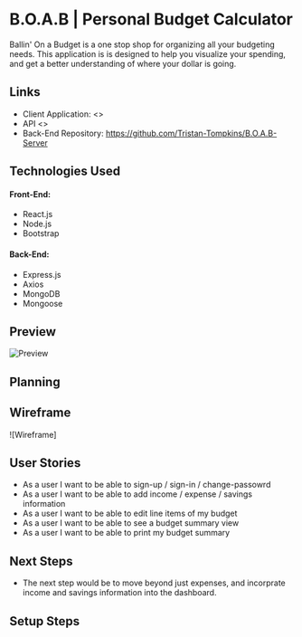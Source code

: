 # B.O.A.B | Personal Budget Calculator
Ballin' On a Budget is a one stop shop for organizing all your budgeting needs. This application is is designed to help you visualize your spending, and get a better understanding of where your dollar is going.

## Links
- Client Application: <>
- API <>
- Back-End Repository: <https://github.com/Tristan-Tompkins/B.O.A.B-Server>

## Technologies Used
#### Front-End:
- React.js
- Node.js
- Bootstrap

#### Back-End:
- Express.js
- Axios
- MongoDB
- Mongoose

## Preview
![Preview](https://i.imgur.com/xv20G4I.png)
## Planning

## Wireframe
![Wireframe]

## User Stories
- As a user I want to be able to sign-up / sign-in / change-passowrd
- As a user I want to be able to add income / expense / savings information
- As a user I want to be able to edit line items of my budget
- As a user I want to be able to see a budget summary view
- As a user I want to be able to print my budget summary

## Next Steps
- The next step would be to move beyond just expenses, and incorprate income and savings information into the dashboard.

## Setup Steps
